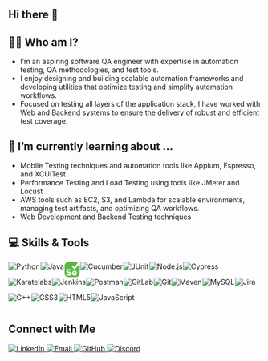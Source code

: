 
## Hi there 👋

## 🧑‍💻 Who am I?
- I’m an aspiring software QA engineer with expertise in automation testing, QA methodologies, and test tools.
- I enjoy designing and building scalable automation frameworks and developing utilities that optimize testing and simplify automation workflows.
- Focused on testing all layers of the application stack, I have worked with Web and Backend systems to ensure the delivery of robust and efficient test coverage.

## 🌱 I’m currently learning about ...
- Mobile Testing techniques and automation tools like Appium, Espresso, and XCUITest
- Performance Testing and Load Testing using tools like JMeter and Locust
- AWS tools such as EC2, S3, and Lambda for scalable environments, managing test artifacts, and optimizing QA workflows. 
- Web Development and Backend Testing techniques

## 💻️ Skills & Tools

<div style="display: flex; flex-wrap: wrap; gap: 1px;">
  <img src="https://cdn.jsdelivr.net/gh/devicons/devicon@latest/icons/python/python-original.svg" height="30" alt="Python"/>
  <img src="https://cdn.jsdelivr.net/gh/devicons/devicon@latest/icons/java/java-original.svg" height="30" alt="Java"/>
  <img src="https://raw.githubusercontent.com/tandpfun/skill-icons/main/icons/Selenium.svg" height="30" alt="Selenium"/>
  <img src="https://cdn.jsdelivr.net/gh/devicons/devicon@latest/icons/cucumber/cucumber-plain.svg" height="30" alt="Cucumber"/>
  <img src="https://cdn.jsdelivr.net/gh/devicons/devicon@latest/icons/junit/junit-original.svg" height="30" alt="JUnit"/>
  <img src="https://cdn.jsdelivr.net/gh/devicons/devicon@latest/icons/nodejs/nodejs-original.svg" height="30" alt="Node.js"/>
  <img src="https://cdn.jsdelivr.net/gh/devicons/devicon@latest/icons/cypressio/cypressio-original.svg" height="30" alt="Cypress"/>
  <img src="https://cdn.jsdelivr.net/gh/devicons/devicon@latest/icons/karatelabs/karatelabs-original.svg" height="30" alt="Karatelabs"/>  
  <img src="https://cdn.jsdelivr.net/gh/devicons/devicon@latest/icons/jenkins/jenkins-original.svg" height="30" alt="Jenkins"/>
  <img src="https://cdn.jsdelivr.net/gh/devicons/devicon@latest/icons/postman/postman-original.svg" height="30" alt="Postman"/>
  <img src="https://cdn.jsdelivr.net/gh/devicons/devicon@latest/icons/gitlab/gitlab-original.svg" height="30" alt="GitLab"/>
  <img src="https://cdn.jsdelivr.net/gh/devicons/devicon@latest/icons/git/git-original.svg" height="30" alt="Git"/>
  <img src="https://cdn.jsdelivr.net/gh/devicons/devicon@latest/icons/maven/maven-original.svg" height="30" alt="Maven"/>
  <img src="https://cdn.jsdelivr.net/gh/devicons/devicon@latest/icons/mysql/mysql-original.svg" height="30" alt="MySQL"/>
  <img src="https://cdn.jsdelivr.net/gh/devicons/devicon@latest/icons/jira/jira-original.svg" height=30 alt="Jira"/>
  <img src="https://cdn.jsdelivr.net/gh/devicons/devicon@latest/icons/cplusplus/cplusplus-original.svg" height="30" alt="C++"/>
  <img src="https://cdn.jsdelivr.net/gh/devicons/devicon@latest/icons/css3/css3-original.svg" height="30" alt="CSS3"/>
  <img src="https://cdn.jsdelivr.net/gh/devicons/devicon@latest/icons/html5/html5-original.svg" height="30" alt="HTML5"/>
  <img src="https://cdn.jsdelivr.net/gh/devicons/devicon@latest/icons/javascript/javascript-original.svg" height="30" alt="JavaScript"/>

</div>


##  Connect with Me

<a href="https://www.linkedin.com/in/jamdaquioag" target="_blank">
  <img src="https://img.shields.io/badge/LinkedIn-0A66C2?style=for-the-badge&logo=linkedin&logoColor=white" height="30" alt="LinkedIn"/>
</a> 
<a href="mailto:jamesdaquioag6@gmail.com" target="_blank">
  <img src="https://img.shields.io/badge/Email-D14836?style=for-the-badge&logo=gmail&logoColor=white" height="30" alt="Email"/>
</a>
<a href="https://github.com/jmsdaq" target="_blank">
  <img src="https://img.shields.io/badge/GitHub-181717?style=for-the-badge&logo=github&logoColor=white" height="30" alt="GitHub"/>
</a>
<a href="https://discord.com/users/jmsdaq" target="_blank">
  <img src="https://img.shields.io/badge/Discord-5865F2?style=for-the-badge&logo=discord&logoColor=white" height="30" alt="Discord"/>
</a>


